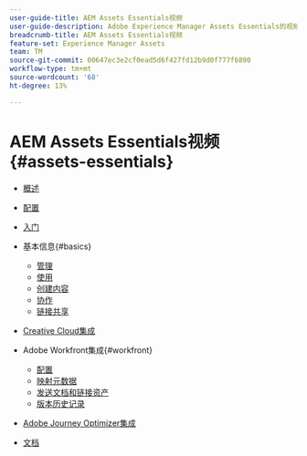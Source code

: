 ```yaml
---
user-guide-title: AEM Assets Essentials视频
user-guide-description: Adobe Experience Manager Assets Essentials的视频集合。
breadcrumb-title: AEM Assets Essentials视频
feature-set: Experience Manager Assets
team: TM
source-git-commit: 00647ec3e2cf0ead5d6f427fd12b9d0f777f6890
workflow-type: tm+mt
source-wordcount: '68'
ht-degree: 13%

---
```



# AEM Assets Essentials视频 {#assets-essentials}

+ [概述](overview.md)

+ [配置](./provisioning.md)
+ [入门](./getting-started.md)

+ 基本信息{#basics}
   + [管理](basics/managing.md)
   + [使用](basics/using.md)
   + [创建内容](basics/creating.md)
   + [协作](basics/collaborating.md)
   + [链接共享](basics/link-sharing.md)

+ [Creative Cloud集成](integrations/creative-cloud.md)

+ Adobe Workfront集成{#workfront}
   + [配置](./integrations/workfront/configure.md)
   + [映射元数据](./integrations/workfront/map-metadata.md)
   + [发送文档和链接资产](./integrations/workfront/link-send.md)
   + [版本历史记录](./integrations/workfront/versions.md)

+ [Adobe Journey Optimizer集成](https://experienceleague.adobe.com/docs/journey-optimizer-learn/tutorials/create-messages/create-email-content-with-the-message-editor.html)

+ [文档](https://experienceleague.adobe.com/docs/experience-manager-assets-essentials/help/introduction.html)